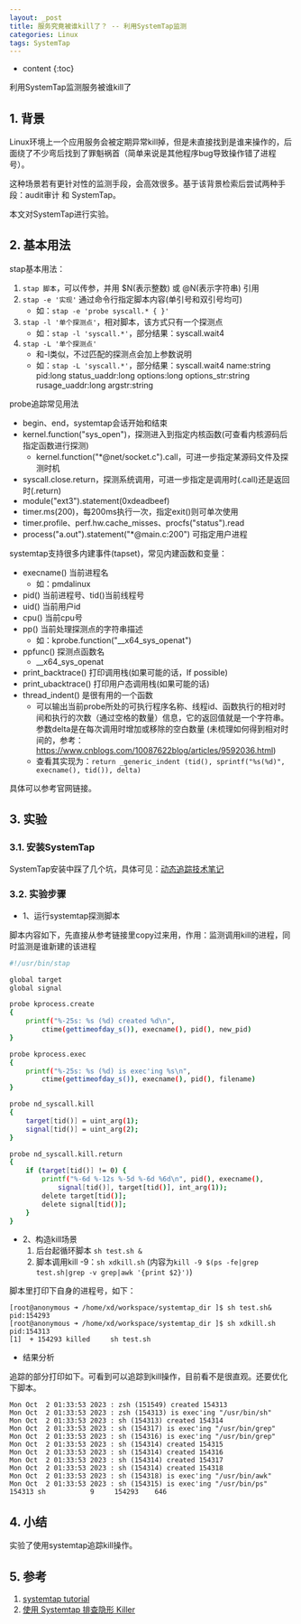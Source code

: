 ```yaml
---
layout: _post
title: 服务究竟被谁kill了？ -- 利用SystemTap监测
categories: Linux
tags: SystemTap
---
```


* content
{:toc}

利用SystemTap监测服务被谁kill了



## 1. 背景

Linux环境上一个应用服务会被定期异常kill掉，但是未直接找到是谁来操作的，后面绕了不少弯后找到了罪魁祸首（简单来说是其他程序bug导致操作错了进程号）。

这种场景若有更针对性的监测手段，会高效很多。基于该背景检索后尝试两种手段：audit审计 和 SystemTap。

本文对SystemTap进行实验。

## 2. 基本用法

stap基本用法：

1. `stap 脚本`，可以传参，并用 $N(表示整数) 或 @N(表示字符串) 引用
2. `stap -e '实现'` 通过命令行指定脚本内容(单引号和双引号均可)
    - 如：`stap -e 'probe syscall.* { }'`
3. `stap -l '单个探测点'`，相对脚本，该方式只有一个探测点
    - 如：`stap -l 'syscall.*'`，部分结果：syscall.wait4
4. `stap -L '单个探测点'`
    - 和-l类似，不过匹配的探测点会加上参数说明
    - 如：`stap -L 'syscall.*'`，部分结果：syscall.wait4 name:string pid:long status_uaddr:long options:long options_str:string rusage_uaddr:long argstr:string

probe追踪常见用法

- begin、end，systemtap会话开始和结束
- kernel.function("sys_open")，探测进入到指定内核函数(可查看内核源码后指定函数进行探测)
    + kernel.function("*@net/socket.c").call，可进一步指定某源码文件及探测时机
- syscall.close.return，探测系统调用，可进一步指定是调用时(.call)还是返回时(.return)
- module("ext3").statement(0xdeadbeef)
- timer.ms(200)，每200ms执行一次，指定exit()则可单次使用
- timer.profile、perf.hw.cache_misses、procfs("status").read
- process("a.out").statement("*@main.c:200") 可指定用户进程

systemtap支持很多内建事件(tapset)，常见内建函数和变量：

- execname() 当前进程名
    + 如：pmdalinux
- pid() 当前进程号、tid()当前线程号
- uid() 当前用户id
- cpu() 当前cpu号
- pp() 当前处理探测点的字符串描述
    + 如：kprobe.function("__x64_sys_openat")
- ppfunc() 探测点函数名
    + __x64_sys_openat
- print_backtrace() 打印调用栈(如果可能的话，If possible)
- print_ubacktrace() 打印用户态调用栈(如果可能的话)
- thread_indent() 是很有用的一个函数
    + 可以输出当前probe所处的可执行程序名称、线程id、函数执行的相对时间和执行的次数（通过空格的数量）信息，它的返回值就是一个字符串。参数delta是在每次调用时增加或移除的空白数量 (未梳理如何得到相对时间的，参考：https://www.cnblogs.com/10087622blog/articles/9592036.html)
    + 查看其实现为：`return _generic_indent (tid(), sprintf("%s(%d)", execname(), tid()), delta)`

具体可以参考官网链接。

## 3. 实验

### 3.1. 安装SystemTap

SystemTap安装中踩了几个坑，具体可见：[动态追踪技术笔记](https://github.com/xiaodongQ/devNoteBackup/blob/master/%E5%90%84%E5%88%86%E7%B1%BB%E8%AE%B0%E5%BD%95/%E5%8A%A8%E6%80%81%E8%BF%BD%E8%B8%AA%E6%8A%80%E6%9C%AF%E7%AC%94%E8%AE%B0.md)

### 3.2. 实验步骤

* 1、运行systemtap探测脚本

脚本内容如下，先直接从参考链接里copy过来用，作用：监测调用kill的进程，同时监测是谁新建的该进程

```sh
#!/usr/bin/stap

global target
global signal

probe kprocess.create
{
    printf("%-25s: %s (%d) created %d\n",
        ctime(gettimeofday_s()), execname(), pid(), new_pid)
}

probe kprocess.exec
{
    printf("%-25s: %s (%d) is exec'ing %s\n",
        ctime(gettimeofday_s()), execname(), pid(), filename)
}

probe nd_syscall.kill
{
    target[tid()] = uint_arg(1);
    signal[tid()] = uint_arg(2);
}

probe nd_syscall.kill.return
{
    if (target[tid()] != 0) {
        printf("%-6d %-12s %-5d %-6d %6d\n", pid(), execname(),
            signal[tid()], target[tid()], int_arg(1));
        delete target[tid()];
        delete signal[tid()];
    }
}
```

* 2、构造kill场景
    1. 后台起循环脚本 `sh test.sh &`
    2. 脚本调用kill -9：`sh xdkill.sh` (内容为`kill -9 $(ps -fe|grep test.sh|grep -v grep|awk '{print $2}')`)

脚本里打印下自身的进程号，如下：

```
[root@anonymous ➜ /home/xd/workspace/systemtap_dir ]$ sh test.sh& 
pid:154293
[root@anonymous ➜ /home/xd/workspace/systemtap_dir ]$ sh xdkill.sh 
pid:154313
[1]  + 154293 killed     sh test.sh
```

* 结果分析

追踪的部分打印如下。可看到可以追踪到kill操作，目前看不是很直观。还要优化下脚本。

```
Mon Oct  2 01:33:53 2023 : zsh (151549) created 154313
Mon Oct  2 01:33:53 2023 : zsh (154313) is exec'ing "/usr/bin/sh"
Mon Oct  2 01:33:53 2023 : sh (154313) created 154314
Mon Oct  2 01:33:53 2023 : sh (154317) is exec'ing "/usr/bin/grep"
Mon Oct  2 01:33:53 2023 : sh (154316) is exec'ing "/usr/bin/grep"
Mon Oct  2 01:33:53 2023 : sh (154314) created 154315
Mon Oct  2 01:33:53 2023 : sh (154314) created 154316
Mon Oct  2 01:33:53 2023 : sh (154314) created 154317
Mon Oct  2 01:33:53 2023 : sh (154314) created 154318
Mon Oct  2 01:33:53 2023 : sh (154318) is exec'ing "/usr/bin/awk"
Mon Oct  2 01:33:53 2023 : sh (154315) is exec'ing "/usr/bin/ps"
154313 sh           9     154293    646
```

## 4. 小结

实验了使用systemtap追踪kill操作。

## 5. 参考

1. [systemtap tutorial](https://sourceware.org/systemtap/tutorial/tutorialse2.html#x4-30002)
2. [使用 Systemtap 排查隐形 Killer](https://www.jianshu.com/p/671014356c41)
